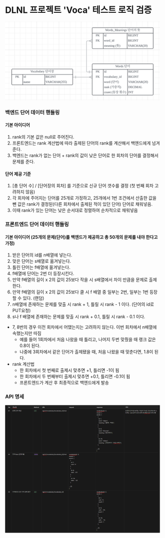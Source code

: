 # DLNL 프로젝트 'Voca' 테스트 로직 검증

![ERD](note_image/ERD.png)
### 백엔드 단어 데이터 핸들링
#### 기본 아이디어
1. rank의 기본 값은 null로 주어진다.
2. 프론트엔드는 rank 계산법에 따라 출제된 단어의 rank를 계산해서 백엔드에게 넘겨준다.
3. 백엔드는 rank가 없는 단어 + rank의 값이 낮은 단어로 한 회차의 단어를 결정해서 문제를 준다.

#### 단어 제공 기준
1. [총 단어 수] / [단어장의 회차] 를 기준으로 신규 단어 갯수를 결정 (첫 번째 회차 고려하지 않음)
2. 각 회차에 주어지는 단어를 25개로 가정하고, 25개에서 1번 조건에서 산출한 값을 뺀 값은 rank가 결정된(다른 회차에서 출제된 적이 있던 단어) 단어로 채워넣음.
3. 이때 rank가 있는 단어는 낮은 순서대로 정렬하여 순차적으로 채워넣음

### 프론트엔드 단어 데이터 핸들링
#### 기본 아이디어 (25개의 문제(단어)를 백엔드가 제공하고 총 50개의 문제를 내야 한다고 가정)
1. 받은 단어의 id를 n배열에 넣는다.
2. 맞은 단어는 s배열로 옮겨넣는다.
3. 틀린 단어는 f배열에 옮겨넣는다.
4. f배열에 단어는 2번 더 등장시킨다.
5. 만약 f배열의 길이 x 2의 값이 25보다 작을 시 s배열에서 차이 만큼을 문제로 출제한다.
6. 만약 f배열의 길이 x 2의 값이 25보다 클 시 f 배열 중 일부는 2번, 일부는 1번 등장할 수 있다. (랜덤)
7. n배열에 존재하는 문제를 맞출 시 rank + 1, 틀릴 시 rank - 1 이다. (단어의 id로 PUT요청)
8. s나 f 배열에 존재하는 문제를 맞출 시 rank + 0.1, 틀릴 시 rank - 0.1 이다.
- 7, 8번의 경우 이전 회차에서 어땠는지는 고려하지 않는다. 이번 회차에서 n배열에 속했는지만 따짐
    - 예를 들어 1회차에서 처음 나왔을 때 틀리고, 나머지 두번 맞췄을 때 랭크 값은 0.8이 된다.
    - 나중에 3회차에서 같은 단어가 출제됐을 때, 처음 나왔을 때 맞춘다면, 1.8이 된다.
- rank 계산법
  - 한 회차에서 첫 번째로 출제시 맞추면 +1, 틀리면 -1이 됨
  - 한 회차에서 두 번째부터 출제시 맞추면 +0.1, 틀리면 -0.1이 됨
  - 프론트엔드가 계산 후 최종적으로 백엔드에게 발송

### API 명세
![API 명세서](note_image/API_Docs.png)